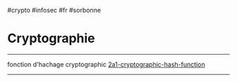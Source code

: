 #crypto #infosec #fr #sorbonne 
# Cryptographie
---

fonction d'hachage cryptographic [2a1-cryptographic-hash-function](2a1-cryptographic-hash-function.md)


---
